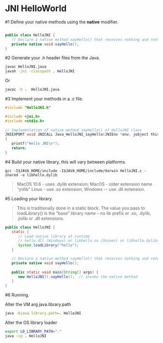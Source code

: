 # JNI HelloWorld

#1 Define your native methods using the **native** modifier.

```java

public class HelloJNI {
   // Declare a native method sayHello() that receives nothing and returns void
   private native void sayHello();
}
```

#2 Generate your .h header files from the Java.

```bash
javac HelloJNI.java
javah -jni -classpath . HelloJNI
```
Or 

```bash
javac -h .  HelloJNI.java
```

#3 Implement your methods in a .c file.

```c
#include "HelloJNI.h"

#include <jni.h>
#include <stdio.h>
 
// Implementation of native method sayHello() of HelloJNI class
JNIEXPORT void JNICALL Java_HelloJNI_sayHello(JNIEnv *env, jobject thisObj)
{
   printf("Hello JNI\n");
   return;
}
```

#4 Build your native library, this will vary between platforms.

```
gcc -I$JAVA_HOME/include -I$JAVA_HOME/include/darwin HelloJNI.c -shared -o libhello.dylib
```
> MacOS 10.6 - uses .dylib extension; MacOS - older extension name "jnilib"
  Linux - use .so extension; Windows -- use .dll extension.

#5 Loading your library.
> This is traditionally done in a static block. The value you pass to loadLibrary() 
is the “base” library name – no lib prefix or .so, .dylib, .jnilib or .dll extensions.

```java
public class HelloJNI {
   static {
      // Load native library at runtime
      // hello.dll (Windows) or libhello.so (Unixes) or libhello.dylib(mac)
      System.loadLibrary("hello");
   }

   // Declare a native method sayHello() that receives nothing and returns void
   private native void sayHello();
 
   public static void main(String[] args) {
      new HelloJNI().sayHello();  // invoke the native method
   }
}
```

#6 Running.

Alter the VM arg java.library.path
```bash
java -Djava.library.path=. HelloJNI
```

Alter the OS library loader
```bash
export LD_LIBRARY_PATH="."
java -cp . HelloJNI
```